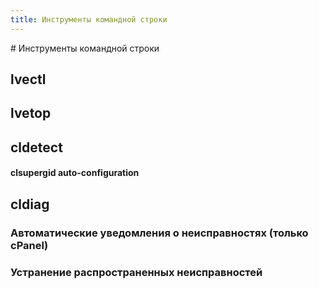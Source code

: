 ```yaml
---
title: Инструменты командной строки
---
```

<gtranslate-io>
# Инструменты командной строки

## lvectl

## lvetop

## cldetect

#### **clsupergid auto-configuration**

## cldiag

### Автоматические уведомления о неисправностях (только cPanel)

### Устранение распространенных неисправностей
</gtranslate-io>